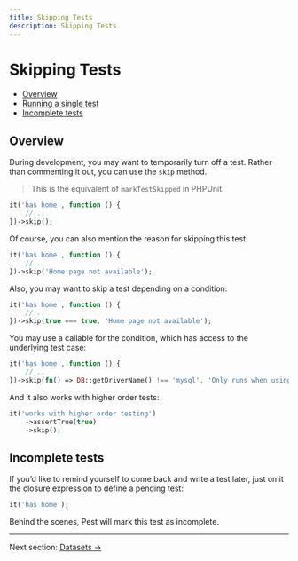 ```yaml
---
title: Skipping Tests
description: Skipping Tests
---
```


# Skipping Tests

- [Overview](#overview)
- [Running a single test](#running-single-test)
- [Incomplete tests](#incomplete-tests)

<a name="overview"></a>
## Overview

During development, you may want to temporarily turn off a test. Rather than commenting it out,
you can use the `skip` method.

> This is the equivalent of `markTestSkipped` in PHPUnit.
```php
it('has home', function () {
    // ..
})->skip();
```

Of course, you can also mention the reason for skipping this test:
```php
it('has home', function () {
    // ..
})->skip('Home page not available');
```

Also, you may want to skip a test depending on a condition:
```php
it('has home', function () {
    // ..
})->skip(true === true, 'Home page not available');
```

You may use a callable for the condition, which has access to the underlying test case:
```php
it('has home', function () {
    // ..
})->skip(fn() => DB::getDriverName() !== 'mysql', 'Only runs when using mysql');
```


And it also works with higher order tests:
```php
it('works with higher order testing')
    ->assertTrue(true)
    ->skip();
```


<a name="incomplete-tests"></a>
## Incomplete tests

If you’d like to remind yourself to come back and write a test later, just
omit the closure expression to define a pending test:

```php
it('has home');
```

Behind the scenes, Pest will mark this test as incomplete.

---

Next section: [Datasets →](/docs/datasets)
